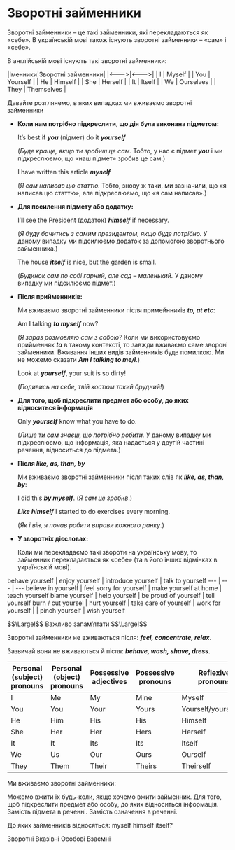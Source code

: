 # Зворотнi займенники


<span class="p1">Зворотні займенники</span> – це такі займенники, які перекладаються як «себе». В українській мові також існують зворотні займенники – «сам» і «себе».

В англійській мові існують такі зворотні займенники:

|Іменники|Зворотні займенники|
|<--->|<--->|
| I | Myself |
| You | Yourself |
| He | Himself |
| She | Herself |
| It | Itself |
| We | Ourselves |
| They | Themselves |

Давайте розглянемо, в яких випадках ми вживаємо зворотні займенники

* **Коли нам потрібно підкреслити, що дія була виконана підметом:**

    It’s best if **_you_** (підмет) do it **_yourself_**
    
    (_Буде краще, якщо ти зробиш це сам._ Тобто, у нас є підмет **_you_** і ми підкреслюємо, що «наш підмет» зробив це сам.)
    
    I have written this article **_myself_**
    
    (_Я сам написав цю статтю._ Тобто, знову ж таки, ми зазначили, що «я написав цю статтю», але підкреслюємо, що «я сам написав».)

* **Для посилення підмету або додатку:**

    I’ll see the President (додаток) **_himself_** if necessary.

    (_Я буду бачитись з самим президентом, якщо буде потрібно._ У даному випадку ми підсилюємо додаток за допомогою зворотнього займенника.)
    
    The house **_itself_** is nice, but the garden is small.
    
    (_Будинок сам по собі гарний, але сад – маленький._ У даному випадку ми підсилюємо підмет.)
    
* **Після прийменників:**

    Ми вживаємо зворотні займенники після примейнників **_to, at etc_**:

    Am I talking **_to myself_** now? 
    
    (_Я зараз розмовляю сам з собою?_ Коли ми використовуємо прийменняк **_to_** в такому контексті, то завжди вживаємо саме звороні займенники. Вживання інших видів займенників буде помилкою. Ми не можемо сказати **_Am I talking to me/I_**.)
    
    Look at **_yourself_**, your suit is so dirty!
    
    (_Подивись на себе, твій костюм такий брудний!_)
    
* **Для того, щоб підкреслити предмет або особу, до яких відноситься інформація**

    Only **_yourself_** know what you have to do.
    
    (_Лише ти сам знаєш, що потрібно робити._ У даному випадку ми підкреслюємо, що інформація, яка надається у другій частині речення, відноситься до підмета.)
    
* **Після _like, as, than, by_**

    Ми вживаємо зворотні займенники після таких слів як **_like, as, than, by_**:
    
    I did this **_by myself_**. (_Я сам це зробив_.)
    
    **_Like himself_** I started to do exercises every morning.

    (_Як і він, я почав робити вправи кожного ранку_.)

* **У зворотніх дієсловах:**

    Коли ми перекладаємо такі звороти на українську мову, то займенник перекладається як «себе» (та в його інших відмінках в українській мові).
    
    
behave yourself | enjoy yourself | introduce yourself | talk to yourself
--- | --- | ---
believe in yourself | feel sorry for yourself | make yourself at home | teach yourself
blame yourself | help yourself | be proud of yourself | tell yourself
burn / cut yoursel | hurt yourself | take care of yourself | work for yourself
 |  | pinch yourself | wish yourself
    
   <div class="red">$$\Large!$$ Важливо запам’ятати $$\Large!$$</div>
   
Зворотні займенники не вживаються після: **_feel, concentrate, relax_**.
    
Зазвичай вони не вживаються й після: **_behave, wash, shave, dress_**. 

|Personal (subject) pronouns|Personal (object) pronouns|Possessive adjectives|Possessive pronouns|Reflexive pronouns|
|---|---|---|---|---|
|I|Me|My|Mine|Myself|
|You|You|Your|Yours|Yourself/yourselves|
|He|Him|His|His|Himself|
|She|Her|Her|Hers|Herself|
|It|It|Its|Its|Itself|
|We|Us|Our|Ours|Ourself|
|They|Them|Their|Theirs|Theirself|


<quiz correctLabel="correct" incorrectLabel="incorrect" checkLabel="check">
    <question text="">
        <p>Ми вживаємо зворотні займенники:</p>
        <answer>Можемо вжити їх будь-коли, якщо хочемо вжити займенник.</answer>
        <answer correct>Для того, щоб підкреслити предмет або особу, до яких відноситься інформація.</answer>
        <answer>Замість підмета в реченні.</answer>
        <answer>Замість означення в реченні.</answer>
    </question>
    <question text="">
        <p>До яких займенників відносяться: myself himself itself?</p>
        <answer correct>Зворотні</answer>
        <answer>Вказівні</answer>
        <answer>Особові</answer>
        <answer>Взаємні</answer>
    </question>
</quiz>
